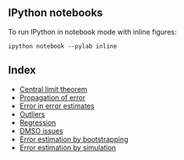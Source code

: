 IPython notebooks
-----------------

To run IPython in notebook mode with inline figures:
```
ipython notebook --pylab inline
```

Index
-----
* [Central limit theorem](http://nbviewer.ipython.org/urls/raw.github.com/choderalab/cadd-grc-2013/master/notebooks/Central%2520limit%2520theorem%2520illustration.ipynb)
* [Propagation of error](http://nbviewer.ipython.org/urls/raw.github.com/choderalab/cadd-grc-2013/master/notebooks/Propagation%2520of%2520error.ipynb)
* [Error in error estimates](http://nbviewer.ipython.org/urls/raw.github.com/choderalab/cadd-grc-2013/master/notebooks/Error%2520in%2520error%2520estimates.ipynb)
* [Outliers](http://nbviewer.ipython.org/urls/raw.github.com/choderalab/cadd-grc-2013/master/notebooks/Outliers.ipynb)
* [Regression](http://nbviewer.ipython.org/urls/raw.github.com/choderalab/cadd-grc-2013/master/notebooks/Regression.ipynb)
* [DMSO issues](http://nbviewer.ipython.org/urls/raw.github.com/choderalab/cadd-grc-2013/master/notebooks/DMSO%2520issues.ipynb)
* [Error estimation by bootstrapping](http://nbviewer.ipython.org/urls/raw.github.com/choderalab/cadd-grc-2013/master/notebooks/Error%2520estimation%2520by%2520bootstrapping.ipynb)
* [Error estimation by simulation](http://nbviewer.ipython.org/urls/raw.github.com/choderalab/cadd-grc-2013/master/notebooks/Error%2520estimation%2520by%2520simulation.ipynb)
